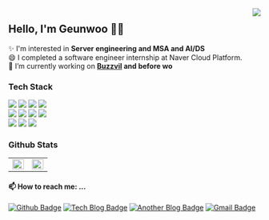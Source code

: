 <div>
  <img src="https://hits.seeyoufarm.com/api/count/incr/badge.svg?url=https%3A%2F%2Fgithub.com%2Fgeunwoobaek%2Fhit-counter&count_bg=%2313C6FF&title_bg=%23A2A2A2&icon=&icon_color=%23E7E7E7&title=hits&edge_flat=true" align="right" />
</div>  

## Hello, I'm Geunwoo 👋🏻
✨ I'm interested in <strong> Server engineering and MSA and AI/DS </strong> <br/>
😄 I completed a software engineer internship at Naver Cloud Platform.</strong> <br/>
🔭 I’m currently working on <strong>[Buzzvil](https://www.buzzvil.com/ko/main) and before wo</strong>  <br/>

<div align="left">
<h3> Tech Stack </h3>
<img src="https://img.shields.io/badge/Java-007396?style=flat-square&logo=Java&logoColor=white"/>
<img src="https://img.shields.io/badge/C-a8b9cc?style=flat-square&logo=c&logoColor=white"/>
<img src="https://img.shields.io/badge/C++-00599c?style=flat-square&logo=c%2B%2B&logoColor=white"/>
<img src="https://img.shields.io/badge/Python-3766AB?style=flat-square&logo=Python&logoColor=white"/>
<br/>
<img src="https://img.shields.io/badge/Spring-6db33f?style=flat-square&logo=Spring&logoColor=white"/>
<img src="https://img.shields.io/badge/MongoDB-10ac84?style=flat-square&logo=mongodb&logoColor=white"/>
<img src="https://img.shields.io/badge/MySQL-4479a1?style=flat-square&logo=mysql&logoColor=white"/>
<img src="https://img.shields.io/badge/Docker-2496ed?style=flat-square&logo=Docker&logoColor=white"/>
<br/>
<img src="https://img.shields.io/badge/Windows-0078d6?style=flat-square&logo=windows&logoColor=white"/>
<img src="https://img.shields.io/badge/Linux-fcc624?style=flat-square&logo=Linux&logoColor=black"/>
<img src="https://img.shields.io/badge/CentOS-262577?style=flat-square&logo=CentOS&logoColor=white"/>
</div>

### Github Stats  

<table><tr><td align="top" width="50%">
<img src="https://github-readme-stats.vercel.app/api?username=geunwoobaek&hide=prs&show_icons=true&theme=buefy&hide_border=true" align="left" style="width: 100%" />
</td><td align="top" width="50%">
<img src="https://github-readme-stats.vercel.app/api/top-langs/?username=geunwoobaek&hide=jupyter%20notebook&layout=compact&hide_border=true" align="left" style="width: 100%" />
</td></tr></table>  

#### 📫 How to reach me: ...
[![Github Badge](https://img.shields.io/badge/-GitHub-black?style=flat-square&logo=github&logoColor=white&link=https://github.com/geunwoobaek)](https://github.com/geunwoobaek)
[![Tech Blog Badge](https://img.shields.io/badge/-Tech%20blog-10ac84?style=flat-square&logo=blogger&logoColor=white&link=https://velog.io/@geunwoobaek)](https://velog.io/@geunwoobaek)
[![Another Blog Badge](https://img.shields.io/badge/-Another%20blog-474787?style=flat-square&logo=blogger&logoColor=white&link=https://medium.com/@geunu3751)](https://medium.com/@geunu3751)
[![Gmail Badge](https://img.shields.io/badge/Gmail-d14836?style=flat-square&logo=Gmail&logoColor=white&link=mailto:geunu3751@gmail.com)](mailto:geunu3751@gmail.com)

<!-- [![Youtube Badge](https://img.shields.io/badge/Youtube-ff0000?style=flat-square&logo=youtube&link=https://www.youtube.com/c/kyleschool)](https://www.youtube.com/c/kyleschool)
[![Instagram Badge](https://img.shields.io/badge/Instagram-e4405f?style=flat-square&logo=instagram&logoColor=white&link=https://https://www.instagram.com/gparkkii/?hl=ko)](https://www.instagram.com/gparkkii/?hl=ko) -->

<!--
**geunwoobaek/geunwoobaek** is a ✨ _special_ ✨ repository because its `README.md` (this file) appears on your GitHub profile.

Here are some ideas to get you started:

- 🔭 I’m currently working on ...
- 🌱 I’m currently learning ...
- 👯 I’m looking to collaborate on ...
- 🤔 I’m looking for help with ...
- 💬 Ask me about ...
- 📫 How to reach me: ...
- 😄 Pronouns: ...
- ⚡ Fun fact: ...
-->
